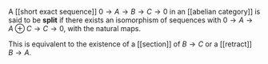 A [[short exact sequence]] $0\to A\to B\to C\to 0$ in an [[abelian category]] is said to be **split** if there exists an isomorphism of sequences with $0\to A\to A\oplus C\to C\to 0$, with the natural maps.

This is equivalent to the existence of a [[section]] of $B\to C$ or a [[retract]] $B\to A$.